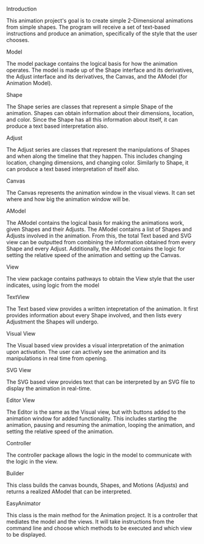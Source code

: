 Introduction

This animation project's goal is to create simple 2-Dimensional animations from simple shapes. The program will receive a set of text-based instructions
and produce an animation, specifically of the style that the user chooses.

Model

The model package contains the logical basis for how the animation operates. The model is made up of the Shape interface and its derivatives,
the Adjust interface and its derivatives, the Canvas, and the AModel (for Animation Model).

  Shape
  
  The Shape series are classes that represent a simple Shape of the animation.
  Shapes can obtain information about their dimensions, location, and color. 
  Since the Shape has all this information about itself, it can produce a text based interpretation also.	

  Adjust
  
  The Adjust series are classes that represent the manipulations of Shapes and when along the timeline that they happen.
  This includes changing location, changing dimensions, and changing color.
  Similarly to Shape, it can produce a text based interpretation of itself also.

  Canvas
  
  The Canvas represents the animation window in the visual views.
  It can set where and how big the animation window will be.

  AModel
  
  The AModel contains the logical basis for making the animations work, given Shapes and their Adjusts.
  The AModel contains a list of Shapes and Adjusts involved in the animation. From this, the total Text based and SVG view can be outputted from combining
      the information obtained from every Shape and every Adjust.
  Additionally, the AModel contains the logic for setting the relative speed of the animation and setting up the Canvas.
 
View

The view package contains pathways to obtain the View style that the user indicates, using logic from the model

  TextView
  
  The Text based view provides a written intepretation of the animation.
  It first provides information about every Shape involved, and then lists every Adjustment the Shapes will undergo.

  Visual View
  
  The Visual based view provides a visual interpretation of the animation upon activation.
  The user can actively see the animation and its manipulations in real time from opening.

  SVG View
  
  The SVG based view provides text that can be interpreted by an SVG file to display the animation in real-time.

  Editor View
  
  The Editor is the same as the Visual view, but with buttons added to the animation window for added functionality.
  This includes starting the animation, pausing and resuming the animation, looping the animation, and setting the relative speed of the animation.

Controller

The controller package allows the logic in the model to communicate with the logic in the view.

  Builder
  
  This class builds the canvas bounds, Shapes, and Motions (Adjusts) and returns a realized AModel that can be interpreted.

  EasyAnimator
  
  This class is the main method for the Animation project. It is a controller that mediates the model and the views.
  It will take instructions from the command line and choose which methods to be executed and which view to be displayed.
